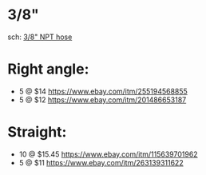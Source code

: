 # 3/8"
sch: [3/8" NPT hose](https://www.ebay.com/sch/i.html?_from=R40&_trksid=p2380057.m570.l1313&_nkw=3%2F8%22+NPT+hose&_sacat=0)

# Right angle:
- 5 @ $14 https://www.ebay.com/itm/255194568855
- 5 @ $12 https://www.ebay.com/itm/201486653187

# Straight:
- 10 @ $15.45 https://www.ebay.com/itm/115639701962
- 5 @ $11 https://www.ebay.com/itm/263139311622
